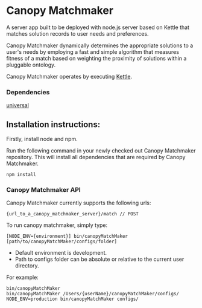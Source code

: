 Canopy Matchmaker
================

A server app built to be deployed with node.js server based on Kettle that
matches solution records to user needs and preferences.

Canopy Matchmaker dynamically determines the appropriate solutions to a user's
needs by employing a fast and simple algorithm that measures fitness of a
match based on weighting the proximity of solutions within a pluggable
ontology.

Canopy Matchmaker operates by executing [Kettle](http://wiki.fluidproject.org/display/fluid/Kettle).

### Dependencies

[universal](https://github.com/GPII/universal)

Installation instructions:
-

Firstly, install node and npm.

Run the following command in your newly checked out Canopy Matchmaker
repository. This will install all dependencies that are required by Canopy
Matchmaker.

    npm install

### Canopy Matchmaker API

Canopy Matchmaker currently supports the following urls:

    {url_to_a_canopy_matchmaker_server}/match // POST

To run canopy matchmaker, simply type:

    [NODE_ENV={environment}] bin/canopyMatchMaker [path/to/canopyMatchMaker/configs/folder]

- Default environment is development.
- Path to configs folder can be absolute or relative to the current user directory.

For example:

    bin/canopyMatchMaker
    bin/canopyMatchMaker /Users/{userName}/canopyMatchMaker/configs/
    NODE_ENV=production bin/canopyMatchMaker configs/